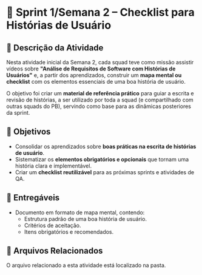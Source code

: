 # 📝 Sprint 1/Semana 2 – Checklist para Histórias de Usuário

## 📌 Descrição da Atividade

Nesta atividade inicial da Semana 2, cada squad teve como missão assistir vídeos sobre **"Análise de Requisitos de Software com Histórias de Usuários"** e, a partir dos aprendizados, construir um **mapa mental ou checklist** com os elementos essenciais de uma boa história de usuário.

O objetivo foi criar um **material de referência prático** para guiar a escrita e revisão de histórias, a ser utilizado por toda a squad (e compartilhado com outras squads do PB), servindo como base para as dinâmicas posteriores da sprint.

## 🎯 Objetivos

- Consolidar os aprendizados sobre **boas práticas na escrita de histórias de usuário**.
- Sistematizar os **elementos obrigatórios e opcionais** que tornam uma história clara e implementável.
- Criar um **checklist reutilizável** para as próximas sprints e atividades de QA.

## 📝 Entregáveis

- Documento em formato de mapa mental, contendo:
  - Estrutura padrão de uma boa história de usuário.
  - Critérios de aceitação.
  - Itens obrigatórios e recomendados.

## 📂 Arquivos Relacionados

O arquivo relacionado  a esta atividade está localizado na pasta.